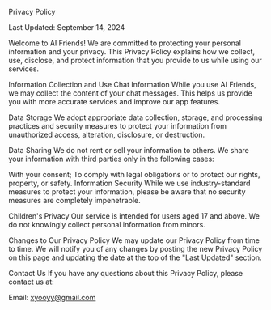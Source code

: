 Privacy Policy

Last Updated: September 14, 2024

Welcome to AI Friends! We are committed to protecting your personal information and your privacy. This Privacy Policy explains how we collect, use, disclose, and protect information that you provide to us while using our services.

Information Collection and Use
Chat Information
While you use AI Friends, we may collect the content of your chat messages. This helps us provide you with more accurate services and improve our app features.

Data Storage
We adopt appropriate data collection, storage, and processing practices and security measures to protect your information from unauthorized access, alteration, disclosure, or destruction.

Data Sharing
We do not rent or sell your information to others. We share your information with third parties only in the following cases:

With your consent;
To comply with legal obligations or to protect our rights, property, or safety.
Information Security
While we use industry-standard measures to protect your information, please be aware that no security measures are completely impenetrable.

Children's Privacy
Our service is intended for users aged 17 and above. We do not knowingly collect personal information from minors.

Changes to Our Privacy Policy
We may update our Privacy Policy from time to time. We will notify you of any changes by posting the new Privacy Policy on this page and updating the date at the top of the "Last Updated" section.

Contact Us
If you have any questions about this Privacy Policy, please contact us at:

Email: xyooyy@gmail.com
